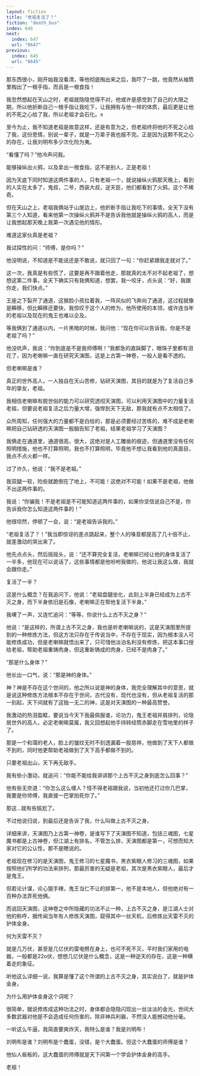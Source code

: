 ```yaml
---
layout: fiction
title: "老祖复活了？"
fiction: "death_bus"
index: 646
next:
  index: 647
  url: "0647"
previous:
  index: 645
  url: "0645"
---
```

那东西很小，刚开始我没看清，等他彻底掏出来之后，我吓了一跳，他竟然从袖筒里掏出了一根手指，而且是一根食指！

我忽然想起在天山之时，老祖就隐隐觉得不对，他或许是感觉到了自己的大限之期，所以他折断自己一根手指让我吃下，让我拥有与他一样的体质，最后更是让他的不死之心给了我，所以老祖才会石化。≥

至今为止，我不知道老祖是故意这样，还是有意为之，但老祖终将他的不死之心给了我，这份恩情，别说一辈子，就是一万辈子我也报不完。正是因为这颗不死之心的存在，让我刘明布多少次化险为夷。

“看懂了吗？”他冷声问我。

能够操纵出火鸦，以及拿出一根食指，这不是别人，正是老祖！

因为天底下同时知道这两件事的人，只有老祖一个，就说操纵火鸦那天晚上，看到的人实在太多了，鬼叔，二爷，西装大叔，逆天臣，他们都看到了火鸦，这个不稀奇。

但在天山之上，老祖我俩站于山崖边上，他折断手指让我吃下的事情，全天下没有第三个人知道，看来他第一次操纵火鸦并不是告诉我他就是操纵火鸦的高人，而是让我想起那天晚上我第一次遇见他的情形。

难道这家伙真是老祖？

我试探性的问：“师傅，是你吗？”

他没明说，不知道是不能说还是不敢说，就只回了一句：“你赶紧跟我走就对了。”

这一次，我真是有些慌了，这要是再不跟着他走，那就真的太不对不起老祖了，想想这第二件事，全天下确实只有我俩知道，想罢，我一咬牙，点头说：“好，我跟你走，我们快点。”

王座之下裂开了通道，这猴脸小孩拉着我，一阵风似的飞奔向了通道，这过程就像是瞬移，但比瞬移还要快，我惊叹于这个人的修为，他所使用的本领，或许连当年的老祖以及现在的鬼王也难以企及。

等我俩到了通道以内，一片黑暗的时候，我问他：“现在你可以告诉我，你是不是老祖了吗？”

他没吭声，我说：“你到底是不是我师傅啊！”我都急的直跺脚了，眼珠子里都有泪花了，因为老喇嘛一直在研究天演图，这是上古第一神卷，一般人是看不透的。

但老喇嘛是谁？

真正的世外高人，一人独自在天山苦修，钻研天演图，其目的就是为了复活自己多年的挚友，老祖。

我相信老喇嘛有脱世俗的能力可以研究透彻天演图，可以利用天演图中的力量复活老祖，但要说老祖复活之后力量大增，强悍到天下无敌，那我就有点不太相信了。

众所周知，任何强大的力量都不是白给的，那是必须要经过苦练的，难不成是老喇嘛把自己钻研透的天演图一股脑告知了老祖，结果老祖学习了天演图？

我俩走在通道里，通道很高，很大，这绝对是人工雕凿的痕迹，但通道里没有任何照明措施，他也不打算照明，我也不打算照明，毕竟他不想让我看到他的真面目，我点不点火都一样。

过了许久，他说：“我不是老祖。”

我双腿一软，险些就跪倒在了地上，不可能！这绝对不可能！如果不是老祖，他做不出这两件事的。

我说：“你骗我！不是老祖是不可能知道这两件事的，如果你坚信说自己不是，你告诉我你怎么知道这两件事的！”

他很坦然，停顿了一会，说：“是老祖告诉我的。”

“老祖复活了？！”我当即惊讶的差点跳起来，整个人的嗓音都提高了几十倍不止，就差激动的哭出来了。

他先点点头，然后摇摇头，说：“还不算完全复活，老喇嘛已经让他的身体复活了一半多，他现在可以说话了，这些事情都是他吩咐我做的，他说让我这么做，我就会跟你走。”

复活了一半？

这是什么概念？在我追问下，他说：“老祖盘腿坐化，此刻上半身已经成为上古不灭之身，而下半身依旧是石像，老喇嘛正在帮他复活下半身。”

我噢了一声，又连忙追问：“等等，你说什么上古不灭之身？”

他说：“是这样的，所谓上古不灭之身，我也是听老喇嘛说的，这是天演图里所提到的一种修炼方法，但这方法只存在于传说当中，不存在于现实，因为根本没人可能修炼成功，但是老喇嘛就悟出来了，只可惜他淡泊名利没有修炼，把这本事口授给老祖，帮助老祖重铸肉身，但这重新铸成的肉身，已经不是肉身了。”

“那是什么身体？”

他长出一口气，说：“那是神的身体。”

神？神是不存在这个世间的，他之所以说是神的身体，我完全理解其中的意思，就是说这种修炼方法根本不存在于世间，古代没有，现代也没有，但从老祖复活的那一刻起，天下间就有了这独一无二的神，这是对天演图的一种最高赞誉。

我激动的热泪盈眶，要说当今天下我最佩服谁，论功力，鬼王老祖并肩排列，论隐居世外的高人，必定老喇嘛莫属，我又回想起他手持转经筒赤脚走在雪地里的样子了。

那是一个和蔼的老人，脸上的皱纹无时不刻透漏着一股慈祥，他做到了天下人都做不到的，同时他更帮助老祖做到了天下高手都做不到的。

只要老祖出山，天下再无敌手。

我有些小激动，就追问：“你能不能给我讲讲那个上古不灭之身到底怎么回事？”

他有些无奈道：“你怎么这么缠人？怪不得老祖跟我说，当初他还打过你几巴掌，我要是你师傅，我直接一巴掌拍死你了。”

那这...就有些尴尬了。

不过他说归说，到最后还是告诉了我，什么叫做上古不灭之身。

详细来讲，天演图乃上古第一神卷，是谁写下了天演图不知道，包括三魂图，七星魔书都是上古神卷，但江湖上有排名，不管怎么排，天演图都是第一，可想而知大家对它的公认性，那不是瞎说的。

老祖现在修习的是天演图，鬼王修习的七星魔书，黑衣紫眼人修习的三魂图，如果按照他们所学的功法来排列，那最厉害的无疑是老祖，其次是黑衣紫眼人，最后才是鬼王。

但若论计谋，论心狠手辣，鬼王当仁不让的排第一，他不是本地人，但他绝对有一百种办法弄死他俩。

而说回天演图，这神卷之中所隐藏的功法不止一种，上古不灭之身，是江湖人士对他的称呼，据传闻当年有人修炼天演图，窥得其中一丝天机，后修炼出天雷不灭的护体金身。

何为天雷不灭？

就是几万伏，甚至是几亿伏的雷电劈在身上，也可不死不灭，平时我们家用的电器，一般都是22o伏，想想几亿伏是什么概念，这是一种逆天的存在，这是一种横着走的象征。

听他这么详细一说，我算是懂了这个所谓的上古不灭之身，其实说白了，就是护体金身。

为什么用护体金身这个词呢？

很简单，据说修炼成这种功法之时，身体都会隐隐闪现出一丝淡淡的金光，世间大多数武器对他是不会造成任何伤害的，除非神兵利器，不然没人能撼动他分毫。

一听这么牛逼，我简直要爽炸天，我特么是谁？我是刘明布！

刘明布是谁？刘明布是个蠢蛋，没错，是个大蠢蛋。但这个大蠢蛋的师傅是谁？

他仙人板板的，这大蠢蛋的师傅就是天下间第一个学会护体金身的高手。

老祖！